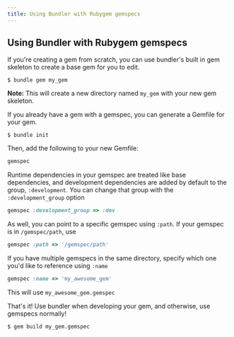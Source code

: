 ```yaml
---
title: Using Bundler with Rubygem gemspecs
---
```


## Using Bundler with Rubygem gemspecs

If you're creating a gem from scratch, you can use bundler's built in gem skeleton to create a base gem for you to edit.

~~~ shell
$ bundle gem my_gem
~~~

<aside class="notes">
  <b>Note:</b> This will create a new directory named <code>my_gem</code> with your new gem skeleton.
</aside>

If you already have a gem with a gemspec, you can generate a Gemfile for your gem.

~~~ shell
$ bundle init
~~~

Then, add the following to your new Gemfile:

~~~ ruby
gemspec
~~~

Runtime dependencies in your gemspec are treated like base dependencies, and development dependencies are added by default to the group, `:development`. You can change that group with the `:development_group` option

~~~ ruby
gemspec :development_group => :dev
~~~

As well, you can point to a specific gemspec using `:path`. If your gemspec is in `/gemspec/path`, use
~~~ ruby
gemspec :path => '/gemspec/path'
~~~
If you have multiple gemspecs in the same directory, specify which one you'd like to reference using `:name`

~~~ ruby
gemspec :name => 'my_awesome_gem'
~~~

<aside class="notes">
This will use <code>my_awesome_gem.gemspec</code>
</aside>

That's it! Use bundler when developing your gem, and otherwise, use gemspecs normally!

~~~ shell
$ gem build my_gem.gemspec
~~~
